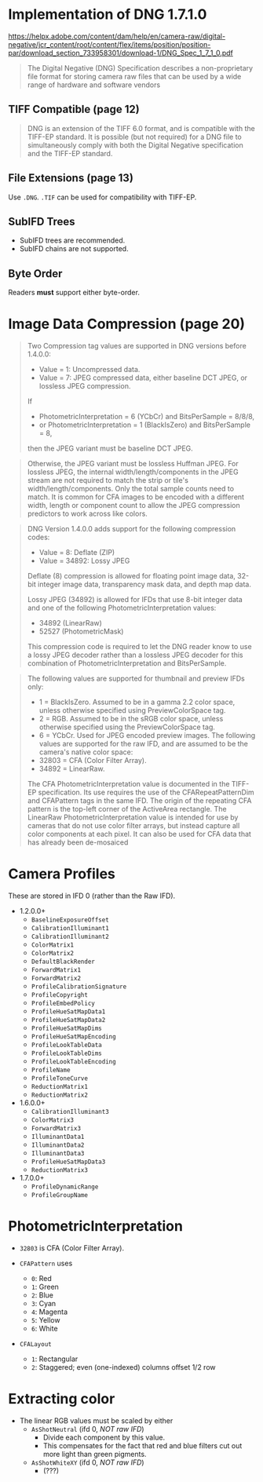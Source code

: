 # Implementation of DNG 1.7.1.0

https://helpx.adobe.com/content/dam/help/en/camera-raw/digital-negative/jcr_content/root/content/flex/items/position/position-par/download_section_733958301/download-1/DNG_Spec_1_7_1_0.pdf

> The Digital Negative (DNG) Specification describes a non-proprietary file
> format for storing camera raw files
> that can be used by a wide range of hardware and software vendors


## TIFF Compatible (page 12)

> DNG is an extension of the TIFF 6.0 format, and is compatible with the TIFF-EP standard. It is possible (but not
required) for a DNG file to simultaneously comply with both the Digital Negative specification and the TIFF-EP
standard.


## File Extensions (page 13)

Use `.DNG`. `.TIF` can be used for compatibility with TIFF-EP.

## SubIFD Trees

* SubIFD trees are recommended.
* SubIFD chains are not supported.

## Byte Order

Readers **must** support either byte-order.

# Image Data Compression (page 20)

> Two Compression tag values are supported in DNG versions before 1.4.0.0:
> * Value = 1: Uncompressed data.
> * Value = 7: JPEG compressed data, either baseline DCT JPEG, or lossless JPEG compression.
>
> If
> * PhotometricInterpretation = 6 (YCbCr) and BitsPerSample = 8/8/8,
> * or PhotometricInterpretation = 1 (BlackIsZero) and BitsPerSample = 8,
>
> then the JPEG variant must be baseline DCT JPEG.

> Otherwise, the JPEG variant must be lossless Huffman JPEG. For lossless JPEG, the internal
width/length/components in the JPEG stream are not required to match the strip or tile's
width/length/components. Only the total sample counts need to match. It is common for CFA images to be
encoded with a different width, length or component count to allow the JPEG compression predictors to
work across like colors.


> DNG Version 1.4.0.0 adds support for the following compression codes:
> * Value = 8: Deflate (ZIP)
> * Value = 34892: Lossy JPEG
>
> Deflate (8) compression is allowed for floating point image data, 32-bit integer image data, transparency
mask data, and depth map data.
>
> Lossy JPEG (34892) is allowed for IFDs that use 8-bit integer data and one of the following
PhotometricInterpretation values:
> * 34892 (LinearRaw)
> * 52527 (PhotometricMask)
>
> This compression code is required to let the DNG reader know to use a lossy JPEG decoder rather than a
lossless JPEG decoder for this combination of PhotometricInterpretation and BitsPerSample.



> The following values are supported for thumbnail and preview IFDs only:
> * 1 = BlackIsZero. Assumed to be in a gamma 2.2 color space, unless otherwise specified using
PreviewColorSpace tag.
> * 2 = RGB. Assumed to be in the sRGB color space, unless otherwise specified using the
PreviewColorSpace tag.
> * 6 = YCbCr. Used for JPEG encoded preview images.
The following values are supported for the raw IFD, and are assumed to be the camera's native color space:
> * 32803 = CFA (Color Filter Array).
> * 34892 = LinearRaw.
>
> The CFA PhotometricInterpretation value is documented in the TIFF-EP specification. Its use requires the use
of the CFARepeatPatternDim and CFAPattern tags in the same IFD. The origin of the repeating CFA pattern is
the top-left corner of the ActiveArea rectangle.
The LinearRaw PhotometricInterpretation value is intended for use by cameras that do not use color filter
arrays, but instead capture all color components at each pixel. It can also be used for CFA data that has
already been de-mosaiced

# Camera Profiles

These are stored in IFD 0 (rather than the Raw IFD).

* 1.2.0.0+
    * `BaselineExposureOffset`
    * `CalibrationIlluminant1`
    * `CalibrationIlluminant2`
    * `ColorMatrix1`
    * `ColorMatrix2`
    * `DefaultBlackRender`
    * `ForwardMatrix1`
    * `ForwardMatrix2`
    * `ProfileCalibrationSignature`
    * `ProfileCopyright`
    * `ProfileEmbedPolicy`
    * `ProfileHueSatMapData1`
    * `ProfileHueSatMapData2`
    * `ProfileHueSatMapDims`
    * `ProfileHueSatMapEncoding`
    * `ProfileLookTableData`
    * `ProfileLookTableDims`
    * `ProfileLookTableEncoding`
    * `ProfileName`
    * `ProfileToneCurve`
    * `ReductionMatrix1`
    * `ReductionMatrix2`
* 1.6.0.0+
    * `CalibrationIlluminant3`
    * `ColorMatrix3`
    * `ForwardMatrix3`
    * `IlluminantData1`
    * `IlluminantData2`
    * `IlluminantData3`
    * `ProfileHueSatMapData3`
    * `ReductionMatrix3`
* 1.7.0.0+
    * `ProfileDynamicRange`
    * `ProfileGroupName`

# PhotometricInterpretation

* `32803` is CFA (Color Filter Array).

* `CFAPattern` uses
    * `0`: Red
    * `1`: Green
    * `2`: Blue
    * `3`: Cyan
    * `4`: Magenta
    * `5`: Yellow
    * `6`: White

* `CFALayout`
    * `1`: Rectangular
    * `2`: Staggered; even (one-indexed) columns offset 1/2 row

# Extracting color

* The linear RGB values must be scaled by either
    * `AsShotNeutral` (ifd 0, _NOT raw IFD_)
        * Divide each component by this value.
        * This compensates for the fact that red and blue filters cut out
          more light than green pigments.
    * `AsShotWhiteXY`  (ifd 0, _NOT raw IFD_)
        * (???)
